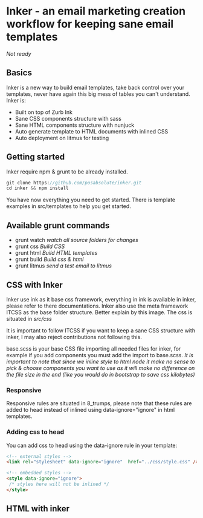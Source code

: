 # Inker - an email marketing creation workflow for keeping sane email templates

*Not ready*

## Basics

Inker is a new way to build email templates, take back control over your templates, never have again this big mess of tables you can't understand. Inker is:

* Built on top of Zurb Ink
* Sane CSS components structure with sass
* Sane HTML components structure with nunjuck
* Auto generate template to HTML documents with inlined CSS
* Auto deployment on litmus for testing

## Getting started

Inker require npm & grunt to be already installed.



```javascript
git clone https://github.com/posabsolute/inker.git
cd inker && npm install
```

You have now everything you need to get started. There is template examples in src/templates to help you get started.


## Available grunt commands

* grunt watch *watch all source folders for changes*
* grunt css *Build CSS* 
* grunt html *Build HTML templates*
* grunt build *Build css & html*
* grunt litmus *send a test email to litmus*

## CSS with Inker

Inker use ink as it base css framework, everything in ink is available in inker, please refer to there documentations. Inker also use the meta framework ITCSS as the base folder structure. Better explain by this image. The css is situated in *src/css*

It is important to follow ITCSS if you want to keep a sane CSS structure with inker, I may also reject contributions not following this.

base.scss is your base CSS file importing all needed files for inker, for example if you add components you must add the import to base.scss. *It is important to note that since we inline style to html node it make no sense to pick & choose components you want to use as it will make no difference on the file size in the end (like you would do in bootstrap to save css kilobytes)*


### Responsive

Responsive rules are situated in 8_trumps, please note that these rules are added to head instead of inlined using data-ignore="ignore" in html templates.

### Adding css to head

You can add css to head using the data-ignore rule in your template:
```html
<!-- external styles -->
<link rel="stylesheet" data-ignore="ignore"  href="../css/style.css" />

<!-- embedded styles -->
<style data-ignore="ignore">
 /* styles here will not be inlined */
</style>
```

## HTML with inker






